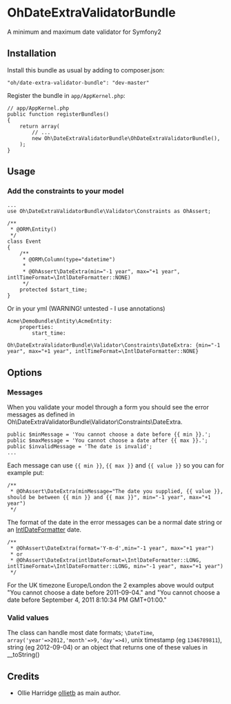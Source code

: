 OhDateExtraValidatorBundle
==========================

A minimum and maximum date validator for Symfony2

Installation
------------

Install this bundle as usual by adding to composer.json:
    
    "oh/date-extra-validator-bundle": "dev-master"

Register the bundle in `app/AppKernel.php`:

    // app/AppKernel.php
    public function registerBundles()
    {
        return array(
            // ...
            new Oh\DateExtraValidatorBundle\OhDateExtraValidatorBundle(),
        );
    }

Usage
------------

### Add the constraints to your model
    ...
    use Oh\DateExtraValidatorBundle\Validator\Constraints as OhAssert;

    /**
     * @ORM\Entity()
     */
    class Event
    {
        /**
         * @ORM\Column(type="datetime") 
         * 
         * @OhAssert\DateExtra(min="-1 year", max="+1 year", intlTimeFormat=\IntlDateFormatter::NONE)
         */
        protected $start_time;
    }

Or in your yml (WARNING! untested - I use annotations)

    Acme\DemoBundle\Entity\AcmeEntity:
        properties:
            start_time:
                - Oh\DateExtraValidatorBundle\Validator\Constraints\DateExtra: {min="-1 year", max="+1 year", intlTimeFormat=\IntlDateFormatter::NONE}



Options
-------

### Messages

When you validate your model through a form you should see the error messages as defined in Oh\DateExtraValidatorBundle\Validator\Constraints\DateExtra.

    public $minMessage = 'You cannot choose a date before {{ min }}.';
    public $maxMessage = 'You cannot choose a date after {{ max }}.';
    public $invalidMessage = 'The date is invalid';
    ...

Each message can use `{{ min }}`, `{{ max }}` and `{{ value }}` so you can for example put:

    /**
     * @OhAssert\DateExtra(minMessage="The date you supplied, {{ value }}, should be between {{ min }} and {{ max }}", min="-1 year", max="+1 year")
     */

The format of the date in the error messages can be a normal date string or an [IntlDateFormatter](http://uk.php.net/manual/en/class.intldateformatter.php) date.

    /**
     * @OhAssert\DateExtra(format='Y-m-d',min="-1 year", max="+1 year")
     * or
     * @OhAssert\DateExtra(intlDateFormat=\IntlDateFormatter::LONG, intlTimeFormat=\IntlDateFormatter::LONG, min="-1 year", max="+1 year")
     */

For the UK timezone Europe/London the 2 examples above would output "You cannot choose a date before 2011-09-04." and "You cannot choose a date before September 4, 2011 8:10:34 PM GMT+01:00."

### Valid values

The class can handle most date formats; `\DateTime`, `array('year'=>2012,'month'=>9,'day'=>4)`, unix timestamp (eg `1346789811`), string (eg 2012-09-04) or an object that returns one of these values in __toString()


Credits
-------

* Ollie Harridge [ollietb](https://github.com/ollietb) as main author.